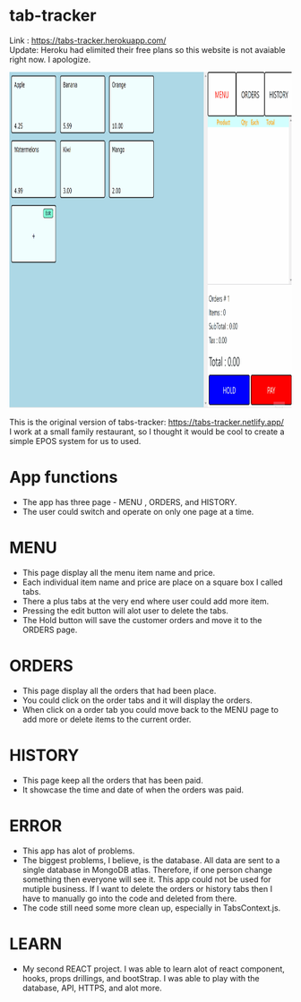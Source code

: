 # tab-tracker
Link : https://tabs-tracker.herokuapp.com/  
Update: Heroku had elimited their free plans so this website is not avaiable right now. I apologize. 

<img src='Animation.gif' title='Video Walkthrough' width='1200' height='600' alt='Video Walkthrough' />

This is the original version of tabs-tracker: https://tabs-tracker.netlify.app/  
I work at a small family restaurant, so I thought it would be cool to create a simple EPOS system for us to used. 

# App functions 
*  The app has three page - MENU , ORDERS, and HISTORY.  
*  The user could switch and operate on only one page at a time.  

# MENU
*  This page display all the menu item name and price.  
*  Each individual item name and price are place on a square box I called tabs.  
*  There a plus tabs at the very end where user could add more item.   
*  Pressing the edit button will alot user to delete the tabs.  
*  The Hold button will save the customer orders and move it to the ORDERS page.   

# ORDERS
*  This page display all the orders that had been place.  
*  You could click on the order tabs and it will display the orders.  
*  When click on a order tab you could move back to the MENU page to add more or delete items to the current order.  

# HISTORY
*  This page keep all the orders that has been paid.  
*  It showcase the time and date of when the orders was paid.  

# ERROR
*  This app has alot of problems.  
*  The biggest problems, I believe, is the database. All data are sent to a single database in MongoDB atlas. Therefore, if one person change something then everyone will see it. This app could not be used for mutiple business. If I want to delete the orders or history tabs then I have to manually go into the code and deleted from there.  
*  The code still need some more clean up, especially in TabsContext.js.  

# LEARN
*  My second REACT project. I was able to learn alot of react component, hooks, props drillings, and bootStrap. I was able to play with the database, API, HTTPS, and alot more.  
